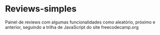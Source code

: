 # Reviews-simples
Painel de reviews com algumas funcionalidades como aleatório, próximo e anterior, seguindo a trilha de JavaScript do site freecodecamp.org
